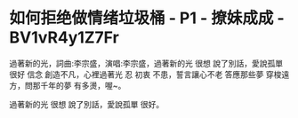 # 如何拒绝做情绪垃圾桶 - P1 - 撩妹成成 - BV1vR4y1Z7Fr

過著新的光，詞曲:李宗盛，演唱:李宗盛，過著新的光 很想 說了別話，愛說孤單 很好 信念 創造不凡，心裡過著光 忍 初衷 不患，誓言讓心不老 答應那些夢 穿梭遠方，問那千年的夢 有多燙，喔~。

過著新的光 很想 說了別話，愛說孤單 很好。